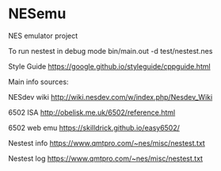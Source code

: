 # NESemu
 NES emulator project

 To run nestest in debug mode bin/main.out -d test/nestest.nes

Style Guide
https://google.github.io/styleguide/cppguide.html

Main info sources:

NESdev wiki
http://wiki.nesdev.com/w/index.php/Nesdev_Wiki 

6502 ISA
http://obelisk.me.uk/6502/reference.html

6502 web emu
https://skilldrick.github.io/easy6502/

Nestest info
https://www.qmtpro.com/~nes/misc/nestest.txt

Nestest log
https://www.qmtpro.com/~nes/misc/nestest.txt

